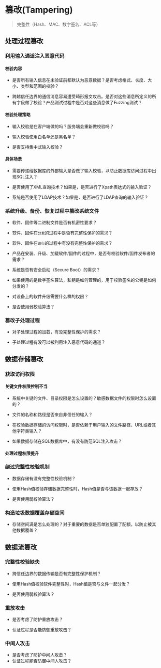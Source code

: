 # 篡改(Tampering)

> 完整性（Hash、MAC、数字签名、ACL等）

## 处理过程篡改

### 利用输入通道注入恶意代码

#### 校验内容

- 是否所有输入信息在未验证前都默认为恶意数据？是否考虑格式、长度、大小、类型和范围的校验？

- 跨越信任边界的通信消息容易遭受畸形报文攻击。是否对这些消息所定义的所有字段做了校验？产品测试过程中是否对这些消息做了Fuzzing测试？

#### 校验处理策略

- 输入校验是在客户端做的吗？服务端会重新做校验吗？

- 输入校验使用白名单还是黑名单？

- 是否支持集中式输入校验？

#### 具体场景

- 需要传递给数据库的外部输入是否做了输入校验，以防止数据库访问过程中出现SQL注入？

- 是否使用了XML查询技术？如果是，是否进行了Xpath表达式的输入验证？

- 系统是否使用了LDAP技术？如果是，是否进行了LDAP查询的输入验证？

### 系统升级、备份、恢复过程中篡改系统文件

- 软件、固件等二进制文件是否有机密性要求？

- 软件、固件在`分发`的过程中是否有完整性保护的需求？

- 软件、固件在`运行`的过程中有没有完整性保护的需求？

- 产品在安装、升级、加载软件/固件的过程中，是否有校验软件/固件发布者的需求？

- 系统是否有安全启动（Secure Boot）的需求？

- 如果使用的是数字签名算法，私钥是如何管理的，用于校验签名的公钥是如何分发的？

- 对设备上的软件升级需要什么样的权限？

- 是否使用弱校验算法？

### 篡改子处理过程

- 对子处理过程的加载，有没完整性保护的需求？

- 子处理过程有没可以被利用注入恶意代码的通道？

## 数据存储篡改

### 获取访问权限

#### 关键文件权限控制不当

- 系统中关键的文件、目录权限是怎么设置的？敏感数据文件的权限时怎么设置的？

- 文件的名称和路径是否来自非信任的输入？

- 在校验数据存储的访问权限时，是否依赖于用户输入的文件路径、URL或者其他字符类输入？

- 如果数据存储在SQL数据库中，有没有防范SQL注入攻击？

#### 处理过程权限提升

### 绕过完整性校验机制

- 数据存储有没有完整性校验机制？

- 使用Hash值校验存储数据完整性时，Hash值是否与该数据一起存放？

- 是否使用弱校验算法？

### 构造垃圾数据覆盖存储空间

- 存储空间满是怎么处理的？对于重要的数据是否单独配置了配额，以防止被其他数据覆盖？

## 数据流篡改

### 完整性校验缺失

- 跨信任边界的数据传输是否有完整性保护机制？

- 使用Hash值校验软件完整性时，Hash值是否与文件一起分发？

- 是否使用弱校验算法？

### 重放攻击

- 是否考虑了防护重放攻击？

- 认证过程是否能防御重放攻击？

### 中间人攻击

- 是否考虑了防护中间人攻击？
- 认证过程能否防御中间人攻击？
  